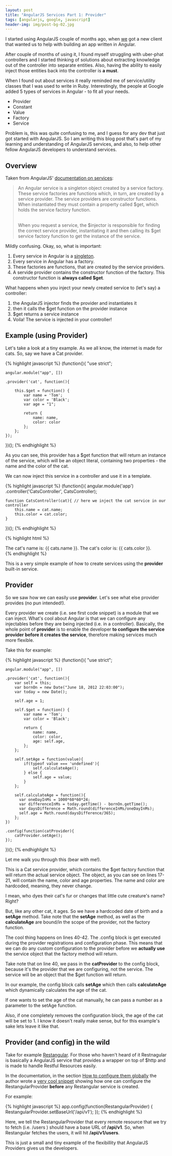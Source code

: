 ```yaml
---
layout: post
title: "AngularJS Services Part 1: Provider"
tags: [angularjs, google, javascript]
header-img: img/post-bg-02.jpg
---
```


I started using AngularJS couple of months ago, when [we](http://siyelo.com#team)
got a new client that wanted us to help with building an app written in Angular.

After couple of months of using it, I found myself struggling with uber-phat controllers and
I started thinking of solutions about extracting knowledge out of the controller into
separate entities. Also, having the ability to easily inject those entities back
into the controller is **a must**.

When I found out about services it really reminded me of service/utility classes
that I was used to write in Ruby. Interestingly, the people at Google added 5 types
of services in Angular - to fit all your needs.

* Provider
* Constant
* Value
* Factory
* Service

Problem is, this was quite confusing to me, and I guess for any dev that just got
started with AngularJS. So I am writing this blog post that's part of my learning
and understanding of AngularJS services, and also, to help other fellow AngularJS
developers to understand services.


## Overview

Taken from AngularJS' [documentation on services](https://docs.angularjs.org/api/auto/service/$provide):

<blockquote>
An Angular service is a singleton object created by a service factory.
These service factories are functions which, in turn, are created by a service provider.
The service providers are constructor functions. When instantiated they must contain
a property called $get, which holds the service factory function.
<br/>
<br/>

When you request a service, the $injector is responsible for finding the correct
service provider, instantiating it and then calling its $get service factory function
to get the instance of the service.
</blockquote>

Mildly confusing. Okay, so, what is important:

1. Every service in Angular is a [singleton](https://en.wikipedia.org/wiki/Singleton_pattern).
2. Every service in Angular has a factory.
3. These factories are functions, that are created by the service providers.
4. A servide provider contains the constructor function of the factory. This constructor function is **always called $get**.

What happens when you inject your newly created service to (let's say) a controller:

1. the AngularJS injector finds the provider and instantiates it
2. then it calls the $get function on the provider instance
3. $get returns a service instance
4. Voila! The service is injected in your controller!

## Example (using Provider)

Let's take a look at a tiny example. As we all know, the internet is made for cats.
So, say we have a Cat provider.

{% highlight javascript %}
(function(){
	"use strict";

	angular.module("app", [])

	.provider('cat', function(){

		this.$get = function() {
			var name = 'Tom';
			var color = 'Black';
			var age = "1";

			return {
				name: name,
				color: color
			};
		};
	});
})();
{% endhighlight %}

As you can see, this provider has a $get function that will return an instance of the
service, which will be an object literal, containing two properties - the name and the color
of the cat.

We can now inject this service in a controller and use it in a template.

{% highlight javascript %}
(function(){
	angular.module('app')
		.controller('CatsController', CatsController);

	function CatsController(cat){ // here we inject the cat service in our controller
		this.name = cat.name;
		this.color = cat.color;
	}
})();
{% endhighlight %}

{% highlight html %}
<!-- ...snip.. -->
<body ng-app='app'>
	<div ng-controller="CatsController as cats">
		The cat's name is: {{ cats.name }}.
		The cat's color is: {{ cats.color }}.
	</div>
</body>
<!-- ...snip.. -->
{% endhighlight %}

This is a very simple example of how to create services using the **provider** built-in service.


## Provider

So we saw how we can easily use **provider**. Let's see what else provider provides (no pun intended!).

Every provider we create (i.e. see first code snippet) is a module that we can inject.
What's cool about Angular is that we can configure any injectables before they are being
injected (i.e. in a controller). Basically, the whole point of **provider** is to enable the
developer **to configure the service provider before it creates the service**, therefore
making services much more flexible.

Take this for example:

{% highlight javascript %}
(function(){
	"use strict";

	angular.module("app", [])

	.provider('cat', function(){
		var self = this;
		var bornOn = new Date("June 18, 2012 22:03:00");
		var today = new Date();

		self.age = 1;

		self.$get = function() {
			var name = 'Tom';
			var color = 'Black';

			return {
				name: name,
				color: color,
				age: self.age,
			};
		};

		self.setAge = function(value){
			if(typeof value === 'undefined'){
				self.calculateAge();
			} else {
				self.age = value;
			}
		};

		self.calculateAge = function(){
		  var oneDayInMs = 1000*60*60*24;
		  var differenceInMs = today.getTime() - bornOn.getTime();
		  var daysDifference = Math.round(differenceInMs/oneDayInMs);
		  self.age = Math.round(daysDifference/365);
		};
	})

	.config(function(catProvider){
		catProvider.setAge();
	});
})();
{% endhighlight %}

Let me walk you through this (bear with me!).

This is a Cat service provider, which contains the $get factory function that will return the
actual service object. The object, as you can see on lines 17-21, will contain the
name, color and age properties. The name and color are hardcoded, meaning, they never change.

I mean, who dyes their cat's fur or changes that little cute creature's name? Right?

But, like any other cat, it ages. So we have a hardcoded date of birth and a **setAge** method.
Take note that the **setAge** method, as well as the **calculateAge** are bound/in the scope of
the provider, not the factory function.

The cool thing happens on lines 40-42. The .config block is get executed during
the provider registrations and configuration phase. This means that we can do any
custom configuration to the provider before we **actually use** the service object that
the factory method will return.

Take note that on line 40, we pass in the **catProvider** to the config block,
because it's the provider that we are configuring, not the service. The service
will be an object that the $get function will return.

In our example, the config block calls **setAge** which then calls **calculateAge** which
dynamically calculates the age of the cat.

If one wants to set the age of the cat manually, he can pass a number as a parameter to the
setAge function.

Also, if one completely removes the configuration block, the age of the cat
will be set to 1. I know it doesn't really make sense, but for this example's sake lets leave it like that.


## Provider (and config) in the wild

Take for example [Restangular](https://github.com/mgonto/restangular). For those who haven't heard of it
Restnagular is basically a AngularJS service that provides a wrapper on top of $http and
is made to handle Restful Resources easily.

In the documentation, in the section [How to configure them globally](https://github.com/mgonto/restangular#how-to-configure-them-globally)
the author wrote a [very cool snippet](https://github.com/mgonto/restangular#configuring-in-the-config) showing
how one can configure the RestangularProvider **before** any Restangular service is created.

For example:

{% highlight javascript %}
app.config(function(RestangularProvider) {
  RestangularProvider.setBaseUrl('/api/v1');
});
{% endhighlight %}

Here, we tell the RestangularProvider that every remote resource that we try to fetch (i.e. /users )
should have a base URL of **/api/v1**. So, when Restangular fetches the users, it will hit **/api/v1/users**.

This is just a small and tiny example of the flexibillity that AngularJS Providers gives us the developers.


